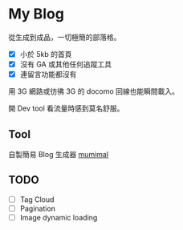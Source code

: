# My Blog

從生成到成品，一切極簡的部落格。

- [x] 小於 5kb 的首頁
- [x] 沒有 GA 或其他任何追蹤工具
- [x] 連留言功能都沒有

用 3G 網路或彷彿 3G 的 docomo 回線也能瞬間載入。

開 Dev tool 看流量時感到莫名舒服。

## Tool
自製簡易 Blog 生成器 [mumimal](https://github.com/wabilin/mumimal)


## TODO
- [ ] Tag Cloud
- [ ] Pagination
- [ ] Image dynamic loading

